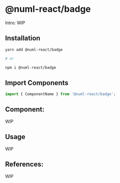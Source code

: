 # @numl-react/badge

Intro: WIP

## Installation

```sh
yarn add @numl-react/badge

# or

npm i @numl-react/badge
```

## Import Components

```jsx
import { ComponentName } from '@numl-react/badge';
```

## Component:

WIP

## Usage

WIP

## References:

WIP
